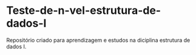 # Teste-de-n-vel-estrutura-de-dados-I
Repositório criado para aprendizagem e estudos na diciplina estrutura de dados I.
